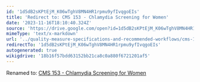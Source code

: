 ```yaml
---
id: '1d5dB2sKPtEjM_K06wTghV8MN4HR1rpmu9yfIvqgoEIs'
title: 'Redirect to: CMS 153 - Chlamydia Screening for Women'
date: '2023-11-16T18:10:40.324Z'
source: 'https://drive.google.com/open?id=1d5dB2sKPtEjM_K06wTghV8MN4HR1rpmu9yfIvqgoEIs'
mimeType: 'text/x-markdown'
url: '../quality-measure-specifications-and-recommended-workflows/cms-153-chlamydia-screening-for-women.md'
redirectTo: '1d5dB2sKPtEjM_K06wTghV8MN4HR1rpmu9yfIvqgoEIs'
autogenerated: true
wikigdrive: '18b16f57bdd63152bb21ca8c0a880f6721201af5'
---
```

Renamed to: [CMS 153 - Chlamydia Screening for Women](../quality-measure-specifications-and-recommended-workflows/cms-153-chlamydia-screening-for-women.md)
